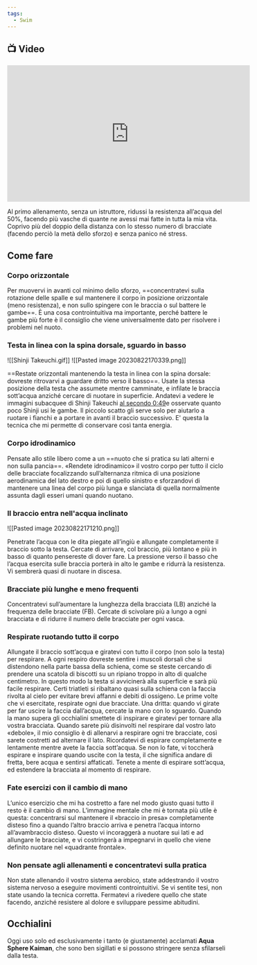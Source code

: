 ```yaml
---
tags:
  - Swim
---
```



## 📺 Video
<div class="iframe-container">
  <iframe width="560" height="315" src="https://www.youtube.com/embed/XVtxoBgTYQQ" title="YouTube video player" frameborder="0" allow="accelerometer; autoplay; clipboard-write; encrypted-media; gyroscope; picture-in-picture" allowfullscreen></iframe>
</div>


Al primo allenamento, senza un istruttore, ridussi la resistenza all’acqua del 50%, facendo più vasche di quante ne avessi mai fatte in tutta la mia vita.
Coprivo più del doppio della distanza con lo stesso numero di bracciate (facendo perciò la metà dello sforzo) e senza panico né stress. 

## Come fare

### Corpo orizzontale

Per muovervi in avanti col minimo dello sforzo, ==concentratevi sulla rotazione delle spalle e sul mantenere il corpo in posizione orizzontale (meno resistenza), e non sullo spingere con le braccia o sul battere le gambe==. È una cosa controintuitiva ma importante, perché battere le gambe più forte è il consiglio che viene universalmente dato per risolvere i problemi nel nuoto.

### Testa in linea con la spina dorsale, sguardo in basso
![[Shinji Takeuchi.gif]]
![[Pasted image 20230822170339.png]]

==Restate orizzontali mantenendo la testa in linea con la spina dorsale: dovreste ritrovarvi a guardare dritto verso il basso==.
Usate la stessa posizione della testa che assumete mentre camminate, e infilate le braccia sott’acqua anziché cercare di nuotare in superficie.
Andatevi a vedere le immagini subacquee di Shinji Takeuchi [al secondo 0:49](https://youtu.be/rJpFVvho0o4?t=49)e osservate quanto poco Shinji usi le gambe.
Il piccolo scatto gli serve solo per aiutarlo a ruotare i fianchi e a portare in avanti il braccio successivo. 
E' questa la tecnica che mi permette di conservare così tanta energia.

### Corpo idrodinamico

Pensate allo stile libero come a un ==nuoto che si pratica su lati alterni e non sulla pancia==.
«Rendete idrodinamico» il vostro corpo per tutto il ciclo delle bracciate focalizzando sull’alternanza ritmica di una posizione aerodinamica del lato destro e poi di quello sinistro e sforzandovi di mantenere una linea del corpo più lunga e slanciata di quella normalmente assunta dagli esseri umani quando nuotano.

### Il braccio entra nell'acqua inclinato

![[Pasted image 20230822171210.png]]

Penetrate l’acqua con le dita piegate all’ingiù e allungate completamente il braccio sotto la testa.
Cercate di arrivare, col braccio, più lontano e più in basso di quanto pensereste di dover fare.
La pressione verso il basso che l’acqua esercita sulle braccia porterà in alto le gambe e ridurrà la resistenza. Vi sembrerà quasi di nuotare in discesa.

### Bracciate più lunghe e meno frequenti

Concentratevi sull’aumentare la lunghezza della bracciata (LB) anziché la frequenza delle bracciate (FB). Cercate di scivolare più a lungo a ogni bracciata e di ridurre il numero delle bracciate per ogni vasca.

### Respirate ruotando tutto il corpo

Allungate il braccio sott’acqua e giratevi con tutto il corpo (non solo la testa) per respirare. 
A ogni respiro dovreste sentire i muscoli dorsali che si distendono nella parte bassa della schiena, come se steste cercando di prendere una scatola di biscotti su un ripiano troppo in alto di qualche centimetro. In questo modo la testa si avvicinerà alla superficie e sarà più facile respirare. Certi triatleti si ribaltano quasi sulla schiena con la faccia rivolta al cielo per evitare brevi affanni e debiti di ossigeno.
Le prime volte che vi esercitate, respirate ogni due bracciate.
Una dritta: quando vi girate per far uscire la faccia dall’acqua, cercate la mano con lo sguardo. Quando la mano supera gli occhialini smettete di inspirare e giratevi per tornare alla vostra bracciata.
Quando sarete più disinvolti nel respirare dal vostro lato «debole», il mio consiglio è di allenarvi a respirare ogni tre bracciate, così sarete costretti ad alternare il lato.
Ricordatevi di espirare completamente e lentamente mentre avete la faccia sott’acqua. Se non lo fate, vi toccherà espirare e inspirare quando uscite con la testa, il che significa andare di fretta, bere acqua e sentirsi affaticati.
Tenete a mente di espirare sott’acqua, ed estendere la bracciata al momento di respirare.

### Fate esercizi con il cambio di mano

L’unico esercizio che mi ha costretto a fare nel modo giusto quasi tutto il resto è il cambio di mano.
L’immagine mentale che mi è tornata più utile è questa: concentrarsi sul mantenere il «braccio in presa» completamente disteso fino a quando l’altro braccio arriva e penetra l’acqua intorno all’avambraccio disteso. Questo vi incoraggerà a nuotare sui lati e ad allungare le bracciate, e vi costringerà a impegnarvi in quello che viene definito nuotare nel «quadrante frontale».

### Non pensate agli allenamenti e concentratevi sulla pratica

Non state allenando il vostro sistema aerobico, state addestrando il vostro sistema nervoso a eseguire movimenti controintuitivi. Se vi sentite tesi, non state usando la tecnica corretta. Fermatevi a rivedere quello che state facendo, anziché resistere al dolore e sviluppare pessime abitudini.

## Occhialini

Oggi uso solo ed esclusivamente i tanto (e giustamente) acclamati **Aqua Sphere Kaiman**, che sono ben sigillati e si possono stringere senza sfilarseli dalla testa.